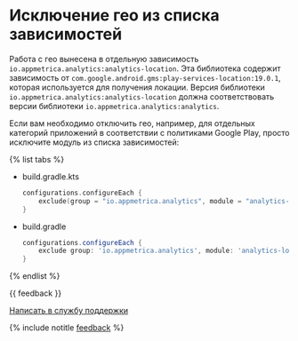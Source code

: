 # Исключение гео из списка зависимостей

Работа с гео вынесена в отдельную зависимость `io.appmetrica.analytics:analytics-location`. Эта библиотека содержит зависимость от `com.google.android.gms:play-services-location:19.0.1`, которая используется для получения локации. Версия библиотеки `io.appmetrica.analytics:analytics-location` должна соответствовать версии библиотеки `io.appmetrica.analytics:analytics`.

Если вам необходимо отключить гео, например, для отдельных категорий приложений в соответствии с политиками Google Play, просто исключите модуль из списка зависимостей:

{% list tabs %}

- build.gradle.kts

  ```kotlin translate=no
  configurations.configureEach {
      exclude(group = "io.appmetrica.analytics", module = "analytics-location")
  }
  ```

- build.gradle

  ```groovy translate=no
  configurations.configureEach {
      exclude group: 'io.appmetrica.analytics', module: 'analytics-location'
  }
  ```

{% endlist %}

{{ feedback }}

<a href="../../troubleshooting/feedback-new.html">
  <span class="button">Написать в службу поддержки</span>
</a>

{% include notitle [feedback](../../_includes/feedback-button.md) %}
